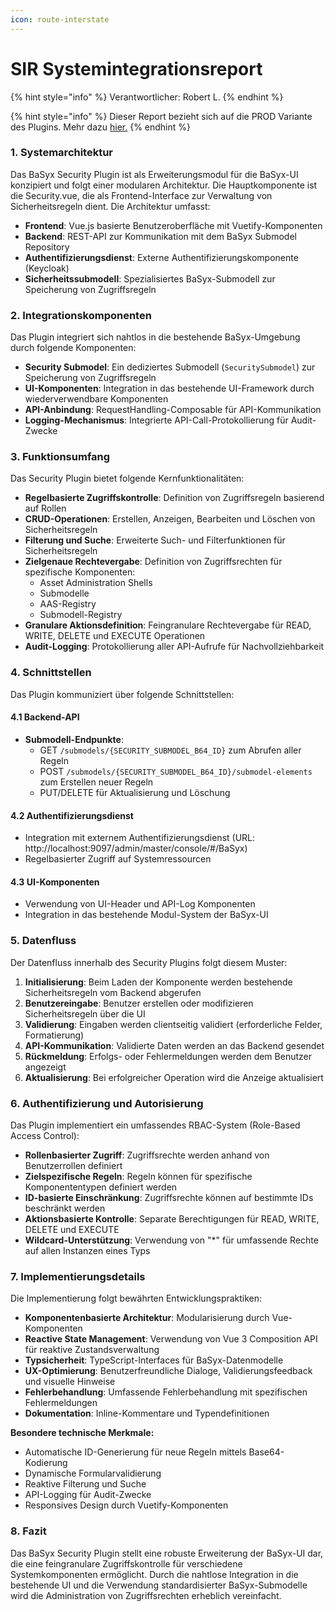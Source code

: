 ```yaml
---
icon: route-interstate
---
```


# SIR Systemintegrationsreport

{% hint style="info" %}
Verantwortlicher: Robert L.
{% endhint %}

{% hint style="info" %}
Dieser Report bezieht sich auf die PROD Variante des Plugins. Mehr dazu [hier.](../entwicklung/finales-plugin-starten-mock-vs-prod.md)
{% endhint %}

### 1. Systemarchitektur

Das BaSyx Security Plugin ist als Erweiterungsmodul für die BaSyx-UI konzipiert und folgt einer modularen Architektur. Die Hauptkomponente ist die Security.vue, die als Frontend-Interface zur Verwaltung von Sicherheitsregeln dient. Die Architektur umfasst:

* **Frontend**: Vue.js basierte Benutzeroberfläche mit Vuetify-Komponenten
* **Backend**: REST-API zur Kommunikation mit dem BaSyx Submodel Repository
* **Authentifizierungsdienst**: Externe Authentifizierungskomponente (Keycloak)
* **Sicherheitssubmodell**: Spezialisiertes BaSyx-Submodell zur Speicherung von Zugriffsregeln

### 2. Integrationskomponenten

Das Plugin integriert sich nahtlos in die bestehende BaSyx-Umgebung durch folgende Komponenten:

* **Security Submodel**: Ein dediziertes Submodell (`SecuritySubmodel`) zur Speicherung von Zugriffsregeln
* **UI-Komponenten**: Integration in das bestehende UI-Framework durch wiederverwendbare Komponenten
* **API-Anbindung**: RequestHandling-Composable für API-Kommunikation
* **Logging-Mechanismus**: Integrierte API-Call-Protokollierung für Audit-Zwecke

### 3. Funktionsumfang

Das Security Plugin bietet folgende Kernfunktionalitäten:

* **Regelbasierte Zugriffskontrolle**: Definition von Zugriffsregeln basierend auf Rollen
* **CRUD-Operationen**: Erstellen, Anzeigen, Bearbeiten und Löschen von Sicherheitsregeln
* **Filterung und Suche**: Erweiterte Such- und Filterfunktionen für Sicherheitsregeln
* **Zielgenaue Rechtevergabe**: Definition von Zugriffsrechten für spezifische Komponenten:
  * Asset Administration Shells
  * Submodelle
  * AAS-Registry
  * Submodell-Registry
* **Granulare Aktionsdefinition**: Feingranulare Rechtevergabe für READ, WRITE, DELETE und EXECUTE Operationen
* **Audit-Logging**: Protokollierung aller API-Aufrufe für Nachvollziehbarkeit

### 4. Schnittstellen

Das Plugin kommuniziert über folgende Schnittstellen:

#### 4.1 Backend-API

* **Submodell-Endpunkte**:
  * GET `/submodels/{SECURITY_SUBMODEL_B64_ID}` zum Abrufen aller Regeln
  * POST `/submodels/{SECURITY_SUBMODEL_B64_ID}/submodel-elements` zum Erstellen neuer Regeln
  * PUT/DELETE für Aktualisierung und Löschung

#### 4.2 Authentifizierungsdienst

* Integration mit externem Authentifizierungsdienst (URL: http://localhost:9097/admin/master/console/#/BaSyx)
* Regelbasierter Zugriff auf Systemressourcen

#### 4.3 UI-Komponenten

* Verwendung von UI-Header und API-Log Komponenten
* Integration in das bestehende Modul-System der BaSyx-UI

### 5. Datenfluss

Der Datenfluss innerhalb des Security Plugins folgt diesem Muster:

1. **Initialisierung**: Beim Laden der Komponente werden bestehende Sicherheitsregeln vom Backend abgerufen
2. **Benutzereingabe**: Benutzer erstellen oder modifizieren Sicherheitsregeln über die UI
3. **Validierung**: Eingaben werden clientseitig validiert (erforderliche Felder, Formatierung)
4. **API-Kommunikation**: Validierte Daten werden an das Backend gesendet
5. **Rückmeldung**: Erfolgs- oder Fehlermeldungen werden dem Benutzer angezeigt
6. **Aktualisierung**: Bei erfolgreicher Operation wird die Anzeige aktualisiert

### 6. Authentifizierung und Autorisierung

Das Plugin implementiert ein umfassendes RBAC-System (Role-Based Access Control):

* **Rollenbasierter Zugriff**: Zugriffsrechte werden anhand von Benutzerrollen definiert
* **Zielspezifische Regeln**: Regeln können für spezifische Komponententypen definiert werden
* **ID-basierte Einschränkung**: Zugriffsrechte können auf bestimmte IDs beschränkt werden
* **Aktionsbasierte Kontrolle**: Separate Berechtigungen für READ, WRITE, DELETE und EXECUTE
* **Wildcard-Unterstützung**: Verwendung von "\*" für umfassende Rechte auf allen Instanzen eines Typs

### 7. Implementierungsdetails

Die Implementierung folgt bewährten Entwicklungspraktiken:

* **Komponentenbasierte Architektur**: Modularisierung durch Vue-Komponenten
* **Reactive State Management**: Verwendung von Vue 3 Composition API für reaktive Zustandsverwaltung
* **Typsicherheit**: TypeScript-Interfaces für BaSyx-Datenmodelle
* **UX-Optimierung**: Benutzerfreundliche Dialoge, Validierungsfeedback und visuelle Hinweise
* **Fehlerbehandlung**: Umfassende Fehlerbehandlung mit spezifischen Fehlermeldungen
* **Dokumentation**: Inline-Kommentare und Typendefinitionen

**Besondere technische Merkmale:**

* Automatische ID-Generierung für neue Regeln mittels Base64-Kodierung
* Dynamische Formularvalidierung
* Reaktive Filterung und Suche
* API-Logging für Audit-Zwecke
* Responsives Design durch Vuetify-Komponenten

### 8. Fazit

Das BaSyx Security Plugin stellt eine robuste Erweiterung der BaSyx-UI dar, die eine feingranulare Zugriffskontrolle für verschiedene Systemkomponenten ermöglicht. Durch die nahtlose Integration in die bestehende UI und die Verwendung standardisierter BaSyx-Submodelle wird die Administration von Zugriffsrechten erheblich vereinfacht.
